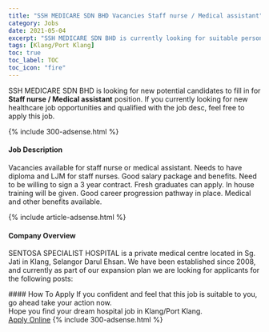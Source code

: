 ```yaml
---
title: "SSH MEDICARE SDN BHD Vacancies Staff nurse / Medical assistant" 
category: Jobs 
date: 2021-05-04 
excerpt: "SSH MEDICARE SDN BHD is currently looking for suitable person to fill in the Staff nurse / Medical assistant which positioned at Klang/Port Klang" 
tags: [Klang/Port Klang] 
toc: true 
toc_label: TOC 
toc_icon: "fire" 
--- 
```


<p>SSH MEDICARE SDN BHD is looking for new potential candidates to fill in for <b>Staff nurse / Medical assistant</b> position. If you currently looking for new healthcare job opportunities and qualified with the job desc, feel free to apply this job.
</p>{% include 300-adsense.html %} 
<div><div><h4>Job Description</h4></div><div><div><span><div><p>Vacancies available for staff nurse or medical assistant. Needs to have diploma and LJM for staff nurses. Good salary package and benefits. Need to be willing to sign a 3 year contract. Fresh graduates can apply. In house training will be given. Good career progression pathway in place. Medical and other benefits available.</p></div></span></div></div></div> 
{% include article-adsense.html %} 
<div><div><h4>Company Overview</h4></div><div><div><span><div><p>SENTOSA SPECIALIST HOSPITAL is a private medical centre located in Sg. Jati in Klang, Selangor Darul Ehsan. We have been established since 2008, and currently as part of our expansion plan we are looking for applicants for the following posts:</p></div></span></div></div></div> 
#### How To Apply 
If you confident and feel that this job is suitable to you, go ahead take your action now. <br/> 
Hope you find your dream hospital job in Klang/Port Klang. <br/> 
<a href="https://www.jobstreet.com.my/en/job/staff-nurse-medical-assistant-4555683?jobId=jobstreet-my-job-4555683" class="btn btn--warning" target="_blank" rel="nofollow noopenner">Apply Online</a> 
{% include 300-adsense.html %} 